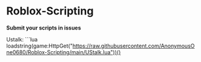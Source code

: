 # Roblox-Scripting
**Submit your scripts in issues**
   
   
   
Ustalk: ```lua
loadstring(game:HttpGet("https://raw.githubusercontent.com/AnonymousOne0680/Roblox-Scripting/main/UStalk.lua"))()
```
